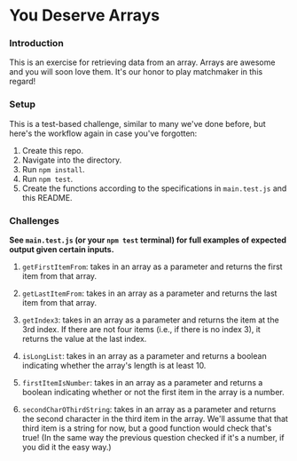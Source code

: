 # You Deserve Arrays

### Introduction

This is an exercise for retrieving data from an array. Arrays are awesome and you will soon love them. It's our honor to play matchmaker in this regard!


### Setup

This is a test-based challenge, similar to many we've done before, but here's the workflow again in case you've forgotten:

1. Create this repo.
2. Navigate into the directory.
3. Run `npm install`.
4. Run `npm test`.
5. Create the functions according to the specifications in `main.test.js` and this README.


### Challenges

**See `main.test.js` (or your `npm test` terminal) for full examples of expected output given certain inputs.**


1. `getFirstItemFrom`: takes in an array as a parameter and returns the first item from that array.

2. `getLastItemFrom`: takes in an array as a parameter and returns the last item from that array.

3. `getIndex3`: takes in an array as a parameter and returns the item at the 3rd index. If there are not four items (i.e., if there is no index 3), it returns the value at the last index.

4. `isLongList`: takes in an array as a parameter and returns a boolean indicating whether the array's length is at least 10.

5. `firstItemIsNumber`: takes in an array as a parameter and returns a boolean indicating whether or not the first item in the array is a number.

6. `secondCharOThirdString`: takes in an array as a parameter and returns the second character in the third item in the array. We'll assume that that third item is a string for now, but a good function would check that's true! (In the same way the previous question checked if it's a number, if you did it the easy way.)
